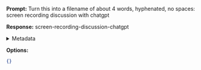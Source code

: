 **Prompt:**
Turn this into a filename of about 4 words, hyphenated, no spaces: screen recording discussion with chatgpt

**Response:**
screen-recording-discussion-chatgpt

<details><summary>Metadata</summary>

- Duration: 722 ms
- Datetime: 2023-11-10T17:51:58.717901
- Model: gpt-3.5-turbo-0613

</details>

**Options:**
```json
{}
```


